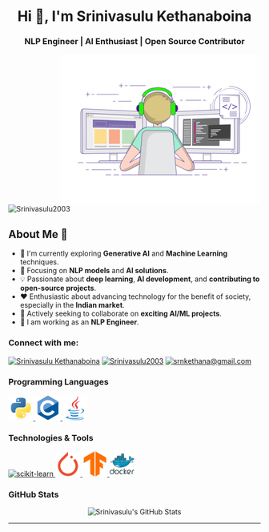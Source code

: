 <h1 align="center">Hi 👋, I'm <strong>Srinivasulu Kethanaboina</strong></h1>
<h3 align="center">NLP Engineer | AI Enthusiast | Open Source Contributor</h3>
<img align="right" alt="Coding" width="400" src="https://raw.githubusercontent.com/Srinivasulu2003/Srinivasulu2003/refs/heads/main/aa.gif">
<p align="left"> <img src="https://komarev.com/ghpvc/?username=Srinivasulu2003&label=Profile%20views&color=0e75b6&style=flat" alt="Srinivasulu2003" /> </p>

## About Me 🌟
- 🔭 I'm currently exploring **Generative AI** and **Machine Learning** techniques.
- 🌱 Focusing on **NLP models** and **AI solutions**.
- 💡 Passionate about **deep learning**, **AI development**, and **contributing to open-source projects**.
- ❤️ Enthusiastic about advancing technology for the benefit of society, especially in the **Indian market**.
- 🤝 Actively seeking to collaborate on **exciting AI/ML projects**.
- 💼 I am working as an **NLP Engineer**.


<h3 align="left">Connect with me:</h3>
<p align="left">
  <a href="https://linkedin.com/in/srinivasulu-kethanaboina-1a3452274/" target="blank"><img align="center" src="https://img.shields.io/badge/LinkedIn-0A66C2?style=for-the-badge&logo=linkedin&logoColor=white" alt="Srinivasulu Kethanaboina" height="30" width="100" /></a>
  <a href="https://github.com/Srinivasulu2003" target="blank"><img align="center" src="https://img.shields.io/badge/GitHub-181717?style=for-the-badge&logo=github&logoColor=white" alt="Srinivasulu2003" height="30" width="100" /></a>
  <a href="mailto:srnkethana@gmail.com" target="blank"><img align="center" src="https://img.shields.io/badge/Email-Contact-red" alt="srnkethana@gmail.com" height="30" width="100" /></a>
</p>

<h3 align="left">Programming Languages</h3>
<p align="left"> 
    <a href="https://www.python.org" target="_blank" rel="noreferrer"> <img src="https://raw.githubusercontent.com/devicons/devicon/master/icons/python/python-original.svg" alt="python" width="50" height="50"/> </a> 
    <a href="https://www.cprogramming.com/" target="_blank" rel="noreferrer"> <img src="https://raw.githubusercontent.com/devicons/devicon/master/icons/c/c-original.svg" alt="c" width="50" height="50"/> </a> 
    <a href="https://www.java.com" target="_blank" rel="noreferrer"> <img src="https://raw.githubusercontent.com/devicons/devicon/master/icons/java/java-original.svg" alt="java" width="50" height="50"/> </a>
</p>

<h3 align="left">Technologies & Tools</h3>
<p align="left"> 
    <a href="https://scikit-learn.org/" target="_blank" rel="noreferrer"> <img src="https://upload.wikimedia.org/wikipedia/commons/0/05/Scikit_learn_logo_small.svg" alt="scikit-learn" width="50" height="50"/> </a>
    <a href="https://pytorch.org/" target="_blank" rel="noreferrer"> <img src="https://raw.githubusercontent.com/devicons/devicon/master/icons/pytorch/pytorch-original.svg" alt="pytorch" width="50" height="50"/> </a>
    <a href="https://tensorflow.org" target="_blank" rel="noreferrer"> <img src="https://raw.githubusercontent.com/devicons/devicon/master/icons/tensorflow/tensorflow-original.svg" alt="tensorflow" width="50" height="50"/> </a>
    <a href="https://www.docker.com/" target="_blank" rel="noreferrer"> <img src="https://raw.githubusercontent.com/devicons/devicon/master/icons/docker/docker-original-wordmark.svg" alt="docker" width="50" height="50"/> </a>
</p>



<h3 align="left">GitHub Stats</h3>
<div align="center">
  <img width="390" src="https://github-readme-stats.vercel.app/api?username=Srinivasulu2003&show_icons=true&theme=radical&border_radius=10" alt="Srinivasulu's GitHub Stats"/>
</div>

<hr/>
